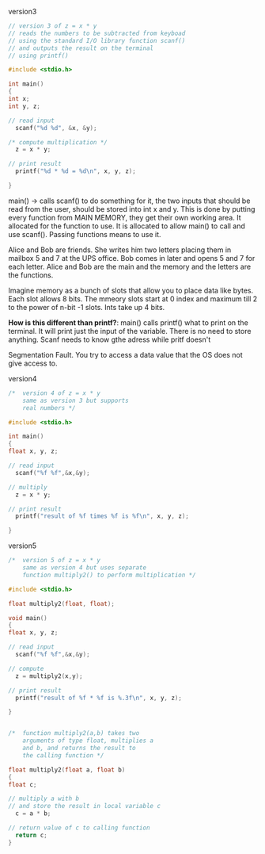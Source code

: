 
version3
```c
// version 3 of z = x * y
// reads the numbers to be subtracted from keyboad
// using the standard I/O library function scanf()
// and outputs the result on the terminal
// using printf()

#include <stdio.h>

int main()
{
int x;
int y, z;

// read input
  scanf("%d %d", &x, &y);

/* compute multiplication */
  z = x * y;

// print result
  printf("%d * %d = %d\n", x, y, z);

}
```

main() -> calls scanf() to do something for it, the two inputs that should be read from the user, should be stored into int x and y. 
This is done by putting every function from MAIN MEMORY, they get their own working area. It allocated for the function to use. It is allocated to allow main() to call and use scanf(). Passing functions means to use it. 

Alice and Bob are friends. She writes him two letters placing them in mailbox 5 and 7 at the UPS office. Bob comes in later and opens 5 and 7 for each letter. Alice and Bob are the main and the memory and the letters are the functions. 

Imagine memory as a bunch of slots that allow you to place data like bytes. Each slot allows 8 bits. The mmeory slots start at 0 index and maximum till 2 to the power of n-bit -1 slots. Ints take up 4 bits.

**How is this different than printf?**: main() calls printf() what to print on the terminal. It will print just the input of the variable. There is no need to store anything. Scanf needs to know gthe adress while pritf doesn't

Segmentation Fault. You try to access a data value that the OS does not give access to. 

version4
```c
/* 	version 4 of z = x * y
	same as version 3 but supports
	real numbers */

#include <stdio.h>

int main()
{
float x, y, z;

// read input
  scanf("%f %f",&x,&y);

// multiply
  z = x * y;

// print result
  printf("result of %f times %f is %f\n", x, y, z);

}
```

version5
```c
/* 	version 5 of z = x * y
	same as version 4 but uses separate
	function multiply2() to perform multiplication */

#include <stdio.h>

float multiply2(float, float);

void main()
{
float x, y, z;

// read input
  scanf("%f %f",&x,&y);

// compute
  z = multiply2(x,y);

// print result
  printf("result of %f * %f is %.3f\n", x, y, z);

}


/*	function multiply2(a,b) takes two
	arguments of type float, multiplies a
	and b, and returns the result to
	the calling function */

float multiply2(float a, float b)
{
float c;

// multiply a with b
// and store the result in local variable c
  c = a * b;

// return value of c to calling function
  return c;
}
```
